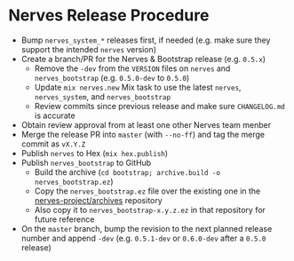 # Nerves Release Procedure

* Bump `nerves_system_*` releases first, if needed (e.g. make sure they support the intended `nerves` version)
* Create a branch/PR for the Nerves & Bootstrap release (e.g. `0.5.x`)
  * Remove the `-dev` from the `VERSION` files on `nerves` and `nerves_bootstrap` (e.g. `0.5.0-dev` to `0.5.0`)
  * Update `mix nerves.new` Mix task to use the latest `nerves`, `nerves_system`, and `nerves_bootstrap`
  * Review commits since previous release and make sure `CHANGELOG.md` is accurate
* Obtain review approval from at least one other Nerves team menber
* Merge the release PR into `master` (with `--no-ff`) and tag the merge commit as `vX.Y.Z`
* Publish `nerves` to Hex (`mix hex.publish`)
* Publish `nerves_bootstrap` to GitHub
  * Build the archive (`cd bootstrap; archive.build -o nerves_bootstrap.ez`)
  * Copy the `nerves_bootstrap.ez` file over the existing one in the [nerves-project/archives](https://github.com/nerves-project/archives) repository
  * Also copy it to `nerves_bootstrap-x.y.z.ez` in that repository for future reference
* On the `master` branch, bump the revision to the next planned release number and append `-dev` (e.g. `0.5.1-dev` or `0.6.0-dev` after a `0.5.0` release)

